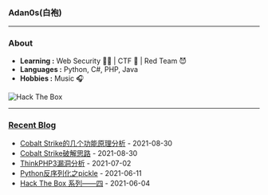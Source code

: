 ### Adan0s(白袍) 

---------------------------------------------------------------------------------------------------------------------------------------------------------------------------------

### About

-  **Learning :** Web Security :man_student: | CTF :checkered_flag: | Red Team :smiling_imp:
-  **Languages :** Python, C#, PHP, Java 
-  **Hobbies :** Music :headphones:
<img src="http://www.hackthebox.eu/badge/image/264981" alt="Hack The Box">

---------------------------------------------------------------------------------------------------------------------------------------------------------------------------------

### [Recent Blog](https://eviladan0s.github.io/)

- [Cobalt Strike的几个功能原理分析](https://eviladan0s.github.io/2021/08/30/cobalt-strike-some-command-theory/) - 2021-08-30
- [Cobalt Strike破解思路](https://eviladan0s.github.io/2021/08/30/cobalt-strike-crack/) - 2021-08-30
- [ThinkPHP3漏洞分析](https://eviladan0s.github.io/2021/07/02/thinkphp3-vuls/) - 2021-07-02
- [Python反序列化之pickle](https://eviladan0s.github.io/2021/06/11/python-serialization-pickle/) - 2021-06-11
- [Hack The Box 系列——四](https://eviladan0s.github.io/2021/06/04/hackthebox-wp-4/) - 2021-06-04

